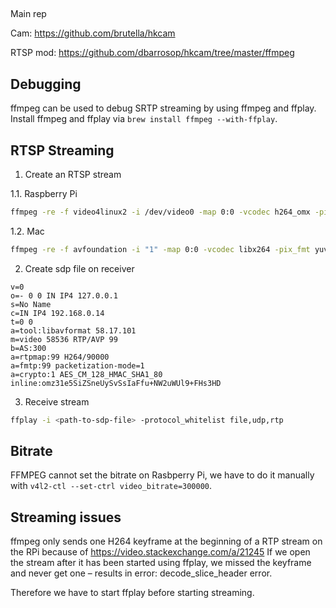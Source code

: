##
Main rep

Cam: https://github.com/brutella/hkcam

RTSP mod: https://github.com/dbarrosop/hkcam/tree/master/ffmpeg

## Debugging

ffmpeg can be used to debug SRTP streaming by using ffmpeg and ffplay.
Install ffmpeg and ffplay via `brew install ffmpeg --with-ffplay`.

## RTSP Streaming

1. Create an RTSP stream

1.1. Raspberry Pi
```sh
ffmpeg -re -f video4linux2 -i /dev/video0 -map 0:0 -vcodec h264_omx -pix_fmt yuv420p -r 20 -f rawvideo -tune zerolatency -b:v 1500k -bufsize 1500k -payload_type 99 -ssrc 16132552 -f rtp -srtp_out_suite AES_CM_128_HMAC_SHA1_80 -srtp_out_params omz31e5SiZSneUySvSsIaFfu+NW2uWUl9+FHs3HD "srtp://192.168.0.14:58536?rtcpport=58536&localrtcpport=58536&pkt_size=1378"
```

1.2. Mac
```sh
ffmpeg -re -f avfoundation -i "1" -map 0:0 -vcodec libx264 -pix_fmt yuv420p -r 20 -f rawvideo -tune zerolatency -b:v 1500k -bufsize 1500k -payload_type 99 -ssrc 16132552 -f rtp -srtp_out_suite AES_CM_128_HMAC_SHA1_80 -srtp_out_params omz31e5SiZSneUySvSsIaFfu+NW2uWUl9+FHs3HD "srtp://192.168.0.14:58536?rtcpport=58536&localrtcpport=58536&pkt_size=1378"
```

2. Create sdp file on receiver
```
v=0
o=- 0 0 IN IP4 127.0.0.1
s=No Name
c=IN IP4 192.168.0.14
t=0 0
a=tool:libavformat 58.17.101
m=video 58536 RTP/AVP 99
b=AS:300
a=rtpmap:99 H264/90000
a=fmtp:99 packetization-mode=1
a=crypto:1 AES_CM_128_HMAC_SHA1_80 inline:omz31e5SiZSneUySvSsIaFfu+NW2uWUl9+FHs3HD
```

3. Receive stream
```sh
ffplay -i <path-to-sdp-file> -protocol_whitelist file,udp,rtp
```

## Bitrate

FFMPEG cannot set the bitrate on Rasbperry Pi, we have to do it manually with `v4l2-ctl --set-ctrl video_bitrate=300000`.

## Streaming issues

ffmpeg only sends one H264 keyframe at the beginning of a RTP stream on the RPi because of https://video.stackexchange.com/a/21245
If we open the stream after it has been started using ffplay, we missed the keyframe and never get one – results in error: decode_slice_header error.

Therefore we have to start ffplay before starting streaming.